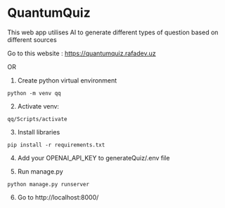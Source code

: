 # QuantumQuiz
This web app utilises AI to generate different types of question based on different sources


Go to this website : https://quantumquiz.rafadev.uz

OR

1. Create python virtual environment

<code>python -m venv qq</code>

2. Activate venv:

<code>qq/Scripts/activate</code>

3. Install libraries
   
<code>pip install -r requirements.txt</code>

4. Add your OPENAI_API_KEY to generateQuiz/.env file


5. Run manage.py
   
<code>python manage.py runserver</code>

6. Go to http://localhost:8000/
